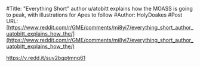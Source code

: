#Title: "Everything Short" author u/atobitt explains how the MOASS is going to peak, with illustrations for Apes to follow
#Author: HolyDoakes
#Post URL: [https://www.reddit.com/r/GME/comments/mi8yi7/everything_short_author_uatobitt_explains_how_the/](https://www.reddit.com/r/GME/comments/mi8yi7/everything_short_author_uatobitt_explains_how_the/)


https://v.redd.it/suv2bqptmnq61